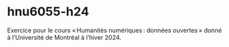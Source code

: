 # hnu6055-h24
Exercice pour le cours « Humanités numériques : données ouvertes » donné à l’Université de Montréal à l’hiver 2024.
